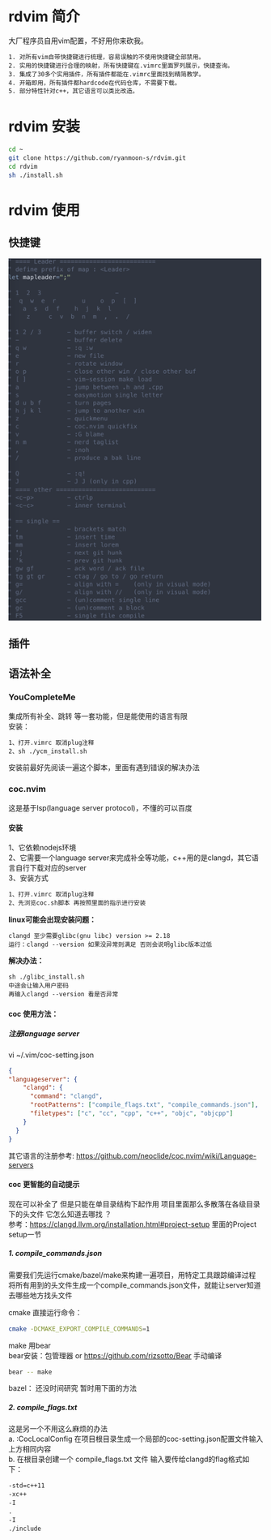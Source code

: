 # rdvim 简介
大厂程序员自用vim配置，不好用你来砍我。  
```txt
1. 对所有vim自带快捷键进行梳理，容易误触的不使用快捷键全部禁用。
2. 实用的快捷键进行合理的映射，所有快捷键在.vimrc里面罗列展示，快捷查询。
3. 集成了30多个实用插件，所有插件都能在.vimrc里面找到精简教学。
4. 开箱即用，所有插件都hardcode在代码仓库，不需要下载。
5. 部分特性针对c++，其它语言可以类比改造。
```

# rdvim 安装
```bash
cd ~
git clone https://github.com/ryanmoon-s/rdvim.git
cd rdvim
sh ./install.sh
```

# rdvim 使用
## 快捷键
<img src="https://github.com/ryanmoon-s/rdvim/blob/main/.screenshot/Leader.png" width = "500"  alt="Leader map" align=center />  
<img src="https://github.com/ryanmoon-s/rdvim/blob/main/.screenshot/Othermap.png" width = "500"  alt="Other map" align=center /> 

## 插件


## 语法补全
### YouCompleteMe
集成所有补全、跳转 等一套功能，但是能使用的语言有限  
安装：
```txt
1、打开.vimrc 取消plug注释  
2、sh ./ycm_install.sh  
```

安装前最好先阅读一遍这个脚本，里面有遇到错误的解决办法  

### coc.nvim
这是基于lsp(language server protocol)，不懂的可以百度
#### 安装
1、它依赖nodejs环境   
2、它需要一个language server来完成补全等功能，c++用的是clangd，其它语言自行下载对应的server  
3、安装方式   
```txt
1、打开.vimrc 取消plug注释
2、先浏览coc.sh脚本 再按照里面的指示进行安装
```

**linux可能会出现安装问题：**  
```txt
clangd 至少需要glibc(gnu libc) version >= 2.18
运行：clangd --version 如果没异常则满足 否则会说明glibc版本过低
```
**解决办法：**  
```txt
sh ./glibc_install.sh   
中途会让输入用户密码
再输入clangd --version 看是否异常
```

#### coc 使用方法：
##### 注册language server
vi ~/.vim/coc-setting.json   
```json
{
"languageserver": {
    "clangd": {
      "command": "clangd",
      "rootPatterns": ["compile_flags.txt", "compile_commands.json"],
      "filetypes": ["c", "cc", "cpp", "c++", "objc", "objcpp"]
    }
  }
}
```

其它语言的注册参考: https://github.com/neoclide/coc.nvim/wiki/Language-servers

#### coc 更智能的自动提示

现在可以补全了 但是只能在单目录结构下起作用 项目里面那么多散落在各级目录下的头文件 它怎么知道去哪找 ？  
参考：https://clangd.llvm.org/installation.html#project-setup  里面的Project setup一节  

##### 1. compile_commands.json
需要我们先运行cmake/bazel/make来构建一遍项目，用特定工具跟踪编译过程 将所有用到的头文件生成一个compile_commands.json文件，就能让server知道去哪些地方找头文件  

cmake 直接运行命令：
```bash
cmake -DCMAKE_EXPORT_COMPILE_COMMANDS=1
```

make 用bear  
bear安装：包管理器 or https://github.com/rizsotto/Bear 手动编译  
```bash
bear -- make 
```

bazel： 
还没时间研究 暂时用下面的方法  

##### 2. compile_flags.txt
这是另一个不用这么麻烦的办法  
a. :CocLocalConfig 在项目根目录生成一个局部的coc-setting.json配置文件输入上方相同内容  
b. 在根目录创建一个 compile_flags.txt 文件 输入要传给clangd的flag格式如下：  
```txt
-std=c++11
-xc++
-I
.
-I
./include
```
